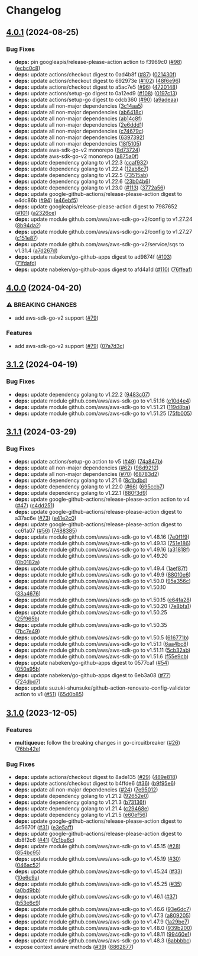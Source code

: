 # Changelog

## [4.0.1](https://github.com/nabeken/aws-go-sqs/compare/v4.0.0...v4.0.1) (2024-08-25)


### Bug Fixes

* **deps:** pin googleapis/release-please-action action to f3969c0 ([#98](https://github.com/nabeken/aws-go-sqs/issues/98)) ([ecbc0c8](https://github.com/nabeken/aws-go-sqs/commit/ecbc0c8f1a6bbf92a82f3a4bc1ff3ffb11d65ade))
* **deps:** update actions/checkout digest to 0ad4b8f ([#87](https://github.com/nabeken/aws-go-sqs/issues/87)) ([021430f](https://github.com/nabeken/aws-go-sqs/commit/021430f3c9898fcd1dd4f60e59e953c5c06bfaa8))
* **deps:** update actions/checkout digest to 692973e ([#102](https://github.com/nabeken/aws-go-sqs/issues/102)) ([48f6e96](https://github.com/nabeken/aws-go-sqs/commit/48f6e96358b8f7d30e138150406f01bf5a19540a))
* **deps:** update actions/checkout digest to a5ac7e5 ([#96](https://github.com/nabeken/aws-go-sqs/issues/96)) ([4720148](https://github.com/nabeken/aws-go-sqs/commit/4720148f3b9dc8298448c305eb58d478e102e0d1))
* **deps:** update actions/setup-go digest to 0a12ed9 ([#108](https://github.com/nabeken/aws-go-sqs/issues/108)) ([0197c13](https://github.com/nabeken/aws-go-sqs/commit/0197c135d83858c059ebb243dfdd8aa6295f7726))
* **deps:** update actions/setup-go digest to cdcb360 ([#90](https://github.com/nabeken/aws-go-sqs/issues/90)) ([a9adeaa](https://github.com/nabeken/aws-go-sqs/commit/a9adeaa2589bfb148aa8f69b13f80bdd875ec7c7))
* **deps:** update all non-major dependencies ([3c14aa5](https://github.com/nabeken/aws-go-sqs/commit/3c14aa5d665a8cc66884f5f91fcf6f6d838513b0))
* **deps:** update all non-major dependencies ([ab6418c](https://github.com/nabeken/aws-go-sqs/commit/ab6418ce223d84b80c0a05385e6ee7a4084ee7e2))
* **deps:** update all non-major dependencies ([ab14c8f](https://github.com/nabeken/aws-go-sqs/commit/ab14c8f5ea2ec119f47881822cd2f032ea306d0a))
* **deps:** update all non-major dependencies ([2e6ddd1](https://github.com/nabeken/aws-go-sqs/commit/2e6ddd17dbedde7d94cc0c8b449bac3362d5b099))
* **deps:** update all non-major dependencies ([c74679c](https://github.com/nabeken/aws-go-sqs/commit/c74679cbf8354cda62b6053a0cf03b178436b64f))
* **deps:** update all non-major dependencies ([6397392](https://github.com/nabeken/aws-go-sqs/commit/6397392a27c5af6a588ba9a9f8172401238db9f3))
* **deps:** update all non-major dependencies ([18f5105](https://github.com/nabeken/aws-go-sqs/commit/18f5105ab60b9e8788981ccc439ed0c7c67288a7))
* **deps:** update aws-sdk-go-v2 monorepo ([8d73724](https://github.com/nabeken/aws-go-sqs/commit/8d737242d1707f13f5dfeb5b4ad1029976862f06))
* **deps:** update aws-sdk-go-v2 monorepo ([a875a0f](https://github.com/nabeken/aws-go-sqs/commit/a875a0faa20dbaaec645b07bbdb2c991057e04af))
* **deps:** update dependency golang to v1.22.3 ([ccaf932](https://github.com/nabeken/aws-go-sqs/commit/ccaf9329a7703cc9eea31bb36eafe8e5973e3396))
* **deps:** update dependency golang to v1.22.4 ([12ab8c7](https://github.com/nabeken/aws-go-sqs/commit/12ab8c70000679057f18f55d02554cf5a7ce13b4))
* **deps:** update dependency golang to v1.22.5 ([73515ab](https://github.com/nabeken/aws-go-sqs/commit/73515ab1cfcc769ce05d4d9f01de5e829eb6fb25))
* **deps:** update dependency golang to v1.22.6 ([23b04b6](https://github.com/nabeken/aws-go-sqs/commit/23b04b60b39329ebdf90b0435636d2b73f4e4ec6))
* **deps:** update dependency golang to v1.23.0 ([#113](https://github.com/nabeken/aws-go-sqs/issues/113)) ([3772a56](https://github.com/nabeken/aws-go-sqs/commit/3772a5624a223e3f6b3e2b790b20667cba0fc377))
* **deps:** update google-github-actions/release-please-action digest to e4dc86b ([#94](https://github.com/nabeken/aws-go-sqs/issues/94)) ([e46ebf5](https://github.com/nabeken/aws-go-sqs/commit/e46ebf59fdfd93d620f08db495c427e31ceca6ca))
* **deps:** update googleapis/release-please-action digest to 7987652 ([#101](https://github.com/nabeken/aws-go-sqs/issues/101)) ([a2326ce](https://github.com/nabeken/aws-go-sqs/commit/a2326cede17ff05329be982be0912f7151ac416c))
* **deps:** update module github.com/aws/aws-sdk-go-v2/config to v1.27.24 ([8b94da2](https://github.com/nabeken/aws-go-sqs/commit/8b94da2fbb7b700d41e607d0d97108387cca83b7))
* **deps:** update module github.com/aws/aws-sdk-go-v2/config to v1.27.27 ([c151e87](https://github.com/nabeken/aws-go-sqs/commit/c151e871a32cee900080df40011623cacce31938))
* **deps:** update module github.com/aws/aws-sdk-go-v2/service/sqs to v1.31.4 ([a7d267d](https://github.com/nabeken/aws-go-sqs/commit/a7d267db38687b6a545a0bd13022dc1781a04788))
* **deps:** update nabeken/go-github-apps digest to ad9874f ([#103](https://github.com/nabeken/aws-go-sqs/issues/103)) ([71fdafd](https://github.com/nabeken/aws-go-sqs/commit/71fdafdc6adb31e8fc03eceb00b4a1a7379d5ff2))
* **deps:** update nabeken/go-github-apps digest to afd4a1d ([#110](https://github.com/nabeken/aws-go-sqs/issues/110)) ([76ffeaf](https://github.com/nabeken/aws-go-sqs/commit/76ffeafd9d424033fad77e4ad9e04a8b9d805f17))

## [4.0.0](https://github.com/nabeken/aws-go-sqs/compare/v3.1.2...v4.0.0) (2024-04-20)


### ⚠ BREAKING CHANGES

* add aws-sdk-go-v2 support ([#79](https://github.com/nabeken/aws-go-sqs/issues/79))

### Features

* add aws-sdk-go-v2 support ([#79](https://github.com/nabeken/aws-go-sqs/issues/79)) ([07a7d3c](https://github.com/nabeken/aws-go-sqs/commit/07a7d3cd8de198824f1f8d730ec64adee5b8d211))

## [3.1.2](https://github.com/nabeken/aws-go-sqs/compare/v3.1.1...v3.1.2) (2024-04-19)


### Bug Fixes

* **deps:** update dependency golang to v1.22.2 ([9483c07](https://github.com/nabeken/aws-go-sqs/commit/9483c07a1899058b537e74a23293da476888dc4d))
* **deps:** update module github.com/aws/aws-sdk-go to v1.51.16 ([e10d4e4](https://github.com/nabeken/aws-go-sqs/commit/e10d4e43b75c8ac557e41930524108cdf9b75416))
* **deps:** update module github.com/aws/aws-sdk-go to v1.51.21 ([119d8ba](https://github.com/nabeken/aws-go-sqs/commit/119d8ba72ff544a71e55d98eb98bd7ddd9ce6eb5))
* **deps:** update module github.com/aws/aws-sdk-go to v1.51.25 ([75fb005](https://github.com/nabeken/aws-go-sqs/commit/75fb005177146e483d2d7304f0f8892cf1c8571b))

## [3.1.1](https://github.com/nabeken/aws-go-sqs/compare/v3.1.0...v3.1.1) (2024-03-29)


### Bug Fixes

* **deps:** update actions/setup-go action to v5 ([#49](https://github.com/nabeken/aws-go-sqs/issues/49)) ([74a847b](https://github.com/nabeken/aws-go-sqs/commit/74a847bc1d3a1f3716ef9c058b70916135706a31))
* **deps:** update all non-major dependencies ([#62](https://github.com/nabeken/aws-go-sqs/issues/62)) ([98d9212](https://github.com/nabeken/aws-go-sqs/commit/98d92122f7273cdcbdaa340c1767e3e20c4b5d0c))
* **deps:** update all non-major dependencies ([#70](https://github.com/nabeken/aws-go-sqs/issues/70)) ([68783d2](https://github.com/nabeken/aws-go-sqs/commit/68783d2e2066b1236bbd89cee56fe119d9d2c86c))
* **deps:** update dependency golang to v1.21.6 ([8c1bdbd](https://github.com/nabeken/aws-go-sqs/commit/8c1bdbd9064c702da3a8eafe068373e4d0a296c4))
* **deps:** update dependency golang to v1.22.0 ([#66](https://github.com/nabeken/aws-go-sqs/issues/66)) ([695ccb7](https://github.com/nabeken/aws-go-sqs/commit/695ccb7af7f218f27a19e061c297154b0dfddfdd))
* **deps:** update dependency golang to v1.22.1 ([880f3d9](https://github.com/nabeken/aws-go-sqs/commit/880f3d983e15ac21bf790b7bd66f13ff8bd1fa98))
* **deps:** update google-github-actions/release-please-action action to v4 ([#47](https://github.com/nabeken/aws-go-sqs/issues/47)) ([c4dd251](https://github.com/nabeken/aws-go-sqs/commit/c4dd251ef6e5826d78c4df9f240441ad65e077f8))
* **deps:** update google-github-actions/release-please-action digest to a37ac6e ([#73](https://github.com/nabeken/aws-go-sqs/issues/73)) ([e41e2c0](https://github.com/nabeken/aws-go-sqs/commit/e41e2c0b11c895ea9c16d000b369cd81f026d280))
* **deps:** update google-github-actions/release-please-action digest to cc61a07 ([#56](https://github.com/nabeken/aws-go-sqs/issues/56)) ([7488385](https://github.com/nabeken/aws-go-sqs/commit/7488385d7bdf9f0a76556072dab33849b0f2ddab))
* **deps:** update module github.com/aws/aws-sdk-go to v1.48.16 ([7e0f1f9](https://github.com/nabeken/aws-go-sqs/commit/7e0f1f92a6f50f7dcce09666723ad0054ca2a2fa))
* **deps:** update module github.com/aws/aws-sdk-go to v1.49.13 ([751e186](https://github.com/nabeken/aws-go-sqs/commit/751e186981c8579dab99cd12a606a4576af1f568))
* **deps:** update module github.com/aws/aws-sdk-go to v1.49.16 ([a31818f](https://github.com/nabeken/aws-go-sqs/commit/a31818f34fff644cb284b8e1233d62b5bb454241))
* **deps:** update module github.com/aws/aws-sdk-go to v1.49.20 ([0b0182a](https://github.com/nabeken/aws-go-sqs/commit/0b0182aeb7068f1726010d26de6a1b9c11b9ff85))
* **deps:** update module github.com/aws/aws-sdk-go to v1.49.4 ([1aef87f](https://github.com/nabeken/aws-go-sqs/commit/1aef87fd0c80a06b15a6f00c09a9d9c5380fe4c6))
* **deps:** update module github.com/aws/aws-sdk-go to v1.49.9 ([880f0e6](https://github.com/nabeken/aws-go-sqs/commit/880f0e6eb902c282b5c509ba10337af1faa05d2c))
* **deps:** update module github.com/aws/aws-sdk-go to v1.50.0 ([95a356c](https://github.com/nabeken/aws-go-sqs/commit/95a356c24a940bb5e290fa777c223e14207f8409))
* **deps:** update module github.com/aws/aws-sdk-go to v1.50.10 ([33a4676](https://github.com/nabeken/aws-go-sqs/commit/33a4676719a73bcb0bdb8f5922d014ee77739107))
* **deps:** update module github.com/aws/aws-sdk-go to v1.50.15 ([e64fa28](https://github.com/nabeken/aws-go-sqs/commit/e64fa28ff16698c8b6815118dbf4e8f3f80631ed))
* **deps:** update module github.com/aws/aws-sdk-go to v1.50.20 ([7e8bfa1](https://github.com/nabeken/aws-go-sqs/commit/7e8bfa13b38c04fa7d608e1bf2a36f58f4274853))
* **deps:** update module github.com/aws/aws-sdk-go to v1.50.25 ([25f965b](https://github.com/nabeken/aws-go-sqs/commit/25f965b986d0567904330674e5ece3a06a63297f))
* **deps:** update module github.com/aws/aws-sdk-go to v1.50.35 ([7bc7e49](https://github.com/nabeken/aws-go-sqs/commit/7bc7e49df5ede0730982f14c7a6cfcc4416afc6f))
* **deps:** update module github.com/aws/aws-sdk-go to v1.50.5 ([616771b](https://github.com/nabeken/aws-go-sqs/commit/616771b1b2b39ffd522bd5e79c25c2ffe4a884dd))
* **deps:** update module github.com/aws/aws-sdk-go to v1.51.1 ([6aa4bc8](https://github.com/nabeken/aws-go-sqs/commit/6aa4bc8e593a138fb7196542104732f0dee3fd72))
* **deps:** update module github.com/aws/aws-sdk-go to v1.51.11 ([5cb32ab](https://github.com/nabeken/aws-go-sqs/commit/5cb32aba0d24a082c80dfc1659a8282d2107d607))
* **deps:** update module github.com/aws/aws-sdk-go to v1.51.6 ([f55e9cb](https://github.com/nabeken/aws-go-sqs/commit/f55e9cb7e363bf9a30c02a2fb624e3a340cd9f30))
* **deps:** update nabeken/go-github-apps digest to 0577caf ([#54](https://github.com/nabeken/aws-go-sqs/issues/54)) ([050a95b](https://github.com/nabeken/aws-go-sqs/commit/050a95b3d8921318c065ae79c9466e3e4d64001d))
* **deps:** update nabeken/go-github-apps digest to 6eb3a08 ([#77](https://github.com/nabeken/aws-go-sqs/issues/77)) ([724dbd7](https://github.com/nabeken/aws-go-sqs/commit/724dbd7845299ea3b51cb14cc6a6ec05f3234ca7))
* **deps:** update suzuki-shunsuke/github-action-renovate-config-validator action to v1 ([#51](https://github.com/nabeken/aws-go-sqs/issues/51)) ([65d0b85](https://github.com/nabeken/aws-go-sqs/commit/65d0b8569c7bad10be45c2e0bb7d34e34f98e0a4))

## [3.1.0](https://github.com/nabeken/aws-go-sqs/compare/v3.0.0...v3.1.0) (2023-12-05)


### Features

* **multiqueue:** follow the breaking changes in go-circuitbreaker ([#26](https://github.com/nabeken/aws-go-sqs/issues/26)) ([76bb42e](https://github.com/nabeken/aws-go-sqs/commit/76bb42ef2a8d6d37ef883b333e749085a483449a))


### Bug Fixes

* **deps:** update actions/checkout digest to 8ade135 ([#29](https://github.com/nabeken/aws-go-sqs/issues/29)) ([489e818](https://github.com/nabeken/aws-go-sqs/commit/489e818140c2dcb782e33cfe0d35cd82234c38d2))
* **deps:** update actions/checkout digest to b4ffde6 ([#36](https://github.com/nabeken/aws-go-sqs/issues/36)) ([b9f95e6](https://github.com/nabeken/aws-go-sqs/commit/b9f95e6f37b3f2c48eead13d154ee233a6bedbcb))
* **deps:** update all non-major dependencies ([#24](https://github.com/nabeken/aws-go-sqs/issues/24)) ([7e95012](https://github.com/nabeken/aws-go-sqs/commit/7e95012f4900c3faa6f52174fb10581f2f7bdf95))
* **deps:** update dependency golang to v1.21.2 ([92652e0](https://github.com/nabeken/aws-go-sqs/commit/92652e0cf6d6b7294cacb1482e80b673e5e773e4))
* **deps:** update dependency golang to v1.21.3 ([b73136f](https://github.com/nabeken/aws-go-sqs/commit/b73136f3a23d8a18702e5648d71d77ee718814b0))
* **deps:** update dependency golang to v1.21.4 ([c29468e](https://github.com/nabeken/aws-go-sqs/commit/c29468e52795f3a52bbd05ee92562e6331604e25))
* **deps:** update dependency golang to v1.21.5 ([e60ef56](https://github.com/nabeken/aws-go-sqs/commit/e60ef56553a99b521ffe296d4346e60e25174f21))
* **deps:** update google-github-actions/release-please-action digest to 4c5670f ([#31](https://github.com/nabeken/aws-go-sqs/issues/31)) ([e3e5aff](https://github.com/nabeken/aws-go-sqs/commit/e3e5aff9a3c81ae172647f4fa174b198dcd9a39d))
* **deps:** update google-github-actions/release-please-action digest to db8f2c6 ([#41](https://github.com/nabeken/aws-go-sqs/issues/41)) ([7c1ba6c](https://github.com/nabeken/aws-go-sqs/commit/7c1ba6cf78bba9975dc58e3cc6b9134e7fa70154))
* **deps:** update module github.com/aws/aws-sdk-go to v1.45.15 ([#28](https://github.com/nabeken/aws-go-sqs/issues/28)) ([854bc95](https://github.com/nabeken/aws-go-sqs/commit/854bc958a991483b387b12506f54e11d3cd33b32))
* **deps:** update module github.com/aws/aws-sdk-go to v1.45.19 ([#30](https://github.com/nabeken/aws-go-sqs/issues/30)) ([046ac52](https://github.com/nabeken/aws-go-sqs/commit/046ac527c2a95b72508637af04d3c1103ee349a9))
* **deps:** update module github.com/aws/aws-sdk-go to v1.45.24 ([#33](https://github.com/nabeken/aws-go-sqs/issues/33)) ([10e6c9a](https://github.com/nabeken/aws-go-sqs/commit/10e6c9a79b2414b8ea8173d66e9e472da1a4e7bb))
* **deps:** update module github.com/aws/aws-sdk-go to v1.45.25 ([#35](https://github.com/nabeken/aws-go-sqs/issues/35)) ([a0bd9bb](https://github.com/nabeken/aws-go-sqs/commit/a0bd9bb03c5050db251cbeb0504684f91fe2a405))
* **deps:** update module github.com/aws/aws-sdk-go to v1.46.1 ([#37](https://github.com/nabeken/aws-go-sqs/issues/37)) ([b53e6c9](https://github.com/nabeken/aws-go-sqs/commit/b53e6c9de426a397a6a8860c8e4078de98a2f700))
* **deps:** update module github.com/aws/aws-sdk-go to v1.46.6 ([93e6dc7](https://github.com/nabeken/aws-go-sqs/commit/93e6dc7d3153947a9d8f4d0e3650c43f7a694743))
* **deps:** update module github.com/aws/aws-sdk-go to v1.47.3 ([a809205](https://github.com/nabeken/aws-go-sqs/commit/a80920550ac8982ed8d9afb27dd2753917f40f9e))
* **deps:** update module github.com/aws/aws-sdk-go to v1.47.9 ([1a29be7](https://github.com/nabeken/aws-go-sqs/commit/1a29be763a355f551e59aa5113b2d0dab65de46f))
* **deps:** update module github.com/aws/aws-sdk-go to v1.48.0 ([939b200](https://github.com/nabeken/aws-go-sqs/commit/939b200f78ebdf6fdacae503d7a198f9c06c308f))
* **deps:** update module github.com/aws/aws-sdk-go to v1.48.11 ([99460e1](https://github.com/nabeken/aws-go-sqs/commit/99460e129093a4fa07d2c6dab9a86c0a2402c666))
* **deps:** update module github.com/aws/aws-sdk-go to v1.48.3 ([6abbbbc](https://github.com/nabeken/aws-go-sqs/commit/6abbbbc6466a0bb2e1af0f7421d5e02d32f6d8f5))
* expose context aware methods ([#39](https://github.com/nabeken/aws-go-sqs/issues/39)) ([8862877](https://github.com/nabeken/aws-go-sqs/commit/88628770459029e76dbfb51ca26819d93c37677f))
